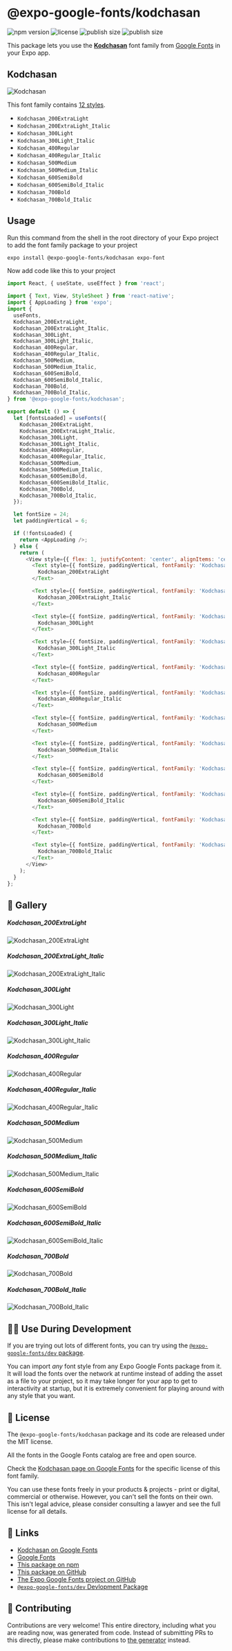 # @expo-google-fonts/kodchasan

![npm version](https://flat.badgen.net/npm/v/@expo-google-fonts/kodchasan)
![license](https://flat.badgen.net/github/license/expo/google-fonts)
![publish size](https://flat.badgen.net/packagephobia/install/@expo-google-fonts/kodchasan)
![publish size](https://flat.badgen.net/packagephobia/publish/@expo-google-fonts/kodchasan)

This package lets you use the [**Kodchasan**](https://fonts.google.com/specimen/Kodchasan) font family from [Google Fonts](https://fonts.google.com/) in your Expo app.

## Kodchasan

![Kodchasan](./font-family.png)

This font family contains [12 styles](#-gallery).

- `Kodchasan_200ExtraLight`
- `Kodchasan_200ExtraLight_Italic`
- `Kodchasan_300Light`
- `Kodchasan_300Light_Italic`
- `Kodchasan_400Regular`
- `Kodchasan_400Regular_Italic`
- `Kodchasan_500Medium`
- `Kodchasan_500Medium_Italic`
- `Kodchasan_600SemiBold`
- `Kodchasan_600SemiBold_Italic`
- `Kodchasan_700Bold`
- `Kodchasan_700Bold_Italic`

## Usage

Run this command from the shell in the root directory of your Expo project to add the font family package to your project
```sh
expo install @expo-google-fonts/kodchasan expo-font
```

Now add code like this to your project
```js
import React, { useState, useEffect } from 'react';

import { Text, View, StyleSheet } from 'react-native';
import { AppLoading } from 'expo';
import {
  useFonts,
  Kodchasan_200ExtraLight,
  Kodchasan_200ExtraLight_Italic,
  Kodchasan_300Light,
  Kodchasan_300Light_Italic,
  Kodchasan_400Regular,
  Kodchasan_400Regular_Italic,
  Kodchasan_500Medium,
  Kodchasan_500Medium_Italic,
  Kodchasan_600SemiBold,
  Kodchasan_600SemiBold_Italic,
  Kodchasan_700Bold,
  Kodchasan_700Bold_Italic,
} from '@expo-google-fonts/kodchasan';

export default () => {
  let [fontsLoaded] = useFonts({
    Kodchasan_200ExtraLight,
    Kodchasan_200ExtraLight_Italic,
    Kodchasan_300Light,
    Kodchasan_300Light_Italic,
    Kodchasan_400Regular,
    Kodchasan_400Regular_Italic,
    Kodchasan_500Medium,
    Kodchasan_500Medium_Italic,
    Kodchasan_600SemiBold,
    Kodchasan_600SemiBold_Italic,
    Kodchasan_700Bold,
    Kodchasan_700Bold_Italic,
  });

  let fontSize = 24;
  let paddingVertical = 6;

  if (!fontsLoaded) {
    return <AppLoading />;
  } else {
    return (
      <View style={{ flex: 1, justifyContent: 'center', alignItems: 'center' }}>
        <Text style={{ fontSize, paddingVertical, fontFamily: 'Kodchasan_200ExtraLight' }}>
          Kodchasan_200ExtraLight
        </Text>

        <Text style={{ fontSize, paddingVertical, fontFamily: 'Kodchasan_200ExtraLight_Italic' }}>
          Kodchasan_200ExtraLight_Italic
        </Text>

        <Text style={{ fontSize, paddingVertical, fontFamily: 'Kodchasan_300Light' }}>
          Kodchasan_300Light
        </Text>

        <Text style={{ fontSize, paddingVertical, fontFamily: 'Kodchasan_300Light_Italic' }}>
          Kodchasan_300Light_Italic
        </Text>

        <Text style={{ fontSize, paddingVertical, fontFamily: 'Kodchasan_400Regular' }}>
          Kodchasan_400Regular
        </Text>

        <Text style={{ fontSize, paddingVertical, fontFamily: 'Kodchasan_400Regular_Italic' }}>
          Kodchasan_400Regular_Italic
        </Text>

        <Text style={{ fontSize, paddingVertical, fontFamily: 'Kodchasan_500Medium' }}>
          Kodchasan_500Medium
        </Text>

        <Text style={{ fontSize, paddingVertical, fontFamily: 'Kodchasan_500Medium_Italic' }}>
          Kodchasan_500Medium_Italic
        </Text>

        <Text style={{ fontSize, paddingVertical, fontFamily: 'Kodchasan_600SemiBold' }}>
          Kodchasan_600SemiBold
        </Text>

        <Text style={{ fontSize, paddingVertical, fontFamily: 'Kodchasan_600SemiBold_Italic' }}>
          Kodchasan_600SemiBold_Italic
        </Text>

        <Text style={{ fontSize, paddingVertical, fontFamily: 'Kodchasan_700Bold' }}>
          Kodchasan_700Bold
        </Text>

        <Text style={{ fontSize, paddingVertical, fontFamily: 'Kodchasan_700Bold_Italic' }}>
          Kodchasan_700Bold_Italic
        </Text>
      </View>
    );
  }
};

```

## 🔡 Gallery

##### Kodchasan_200ExtraLight
![Kodchasan_200ExtraLight](./Kodchasan_200ExtraLight.ttf.png)

##### Kodchasan_200ExtraLight_Italic
![Kodchasan_200ExtraLight_Italic](./Kodchasan_200ExtraLight_Italic.ttf.png)

##### Kodchasan_300Light
![Kodchasan_300Light](./Kodchasan_300Light.ttf.png)

##### Kodchasan_300Light_Italic
![Kodchasan_300Light_Italic](./Kodchasan_300Light_Italic.ttf.png)

##### Kodchasan_400Regular
![Kodchasan_400Regular](./Kodchasan_400Regular.ttf.png)

##### Kodchasan_400Regular_Italic
![Kodchasan_400Regular_Italic](./Kodchasan_400Regular_Italic.ttf.png)

##### Kodchasan_500Medium
![Kodchasan_500Medium](./Kodchasan_500Medium.ttf.png)

##### Kodchasan_500Medium_Italic
![Kodchasan_500Medium_Italic](./Kodchasan_500Medium_Italic.ttf.png)

##### Kodchasan_600SemiBold
![Kodchasan_600SemiBold](./Kodchasan_600SemiBold.ttf.png)

##### Kodchasan_600SemiBold_Italic
![Kodchasan_600SemiBold_Italic](./Kodchasan_600SemiBold_Italic.ttf.png)

##### Kodchasan_700Bold
![Kodchasan_700Bold](./Kodchasan_700Bold.ttf.png)

##### Kodchasan_700Bold_Italic
![Kodchasan_700Bold_Italic](./Kodchasan_700Bold_Italic.ttf.png)


## 👩‍💻 Use During Development

If you are trying out lots of different fonts, you can try using the [`@expo-google-fonts/dev` package](https://github.com/expo/google-fonts/tree/master/font-packages/dev#readme).

You can import *any* font style from any Expo Google Fonts package from it. It will load the fonts
over the network at runtime instead of adding the asset as a file to your project, so it may take longer
for your app to get to interactivity at startup, but it is extremely convenient
for playing around with any style that you want.

## 📖 License

The `@expo-google-fonts/kodchasan` package and its code are released under the MIT license.

All the fonts in the Google Fonts catalog are free and open source.

Check the [Kodchasan page on Google Fonts](https://fonts.google.com/specimen/Kodchasan) for the specific license of this font family.

You can use these fonts freely in your products & projects - print or digital, commercial or otherwise. However, you can't sell the fonts on their own. This isn't legal advice, please consider consulting a lawyer and see the full license for all details.

## 🔗 Links

- [Kodchasan on Google Fonts](https://fonts.google.com/specimen/Kodchasan)
- [Google Fonts](https://fonts.google.com/)
- [This package on npm](https://www.npmjs.com/package/@expo-google-fonts/kodchasan)
- [This package on GitHub](https://github.com/expo/google-fonts/tree/master/font-packages/kodchasan)
- [The Expo Google Fonts project on GitHub](https://github.com/expo/google-fonts)
- [`@expo-google-fonts/dev` Devlopment Package](https://github.com/expo/google-fonts/tree/master/font-packages/dev)

## 🤝 Contributing

Contributions are very welcome! This entire directory, including what you are reading now, was generated from code. Instead of submitting PRs to this directly, please make contributions to [the generator](https://github.com/expo/google-fonts/tree/master/packages/generator) instead.
